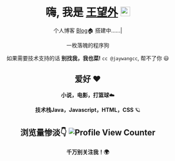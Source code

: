 
<div align="center">
  
<h1>嗨, 我是 <a href="http://www.jaywangcc.com">王望外</a> <img src="https://media.giphy.com/media/hvRJCLFzcasrR4ia7z/giphy.gif" width="25px"> </h1>
  
个人博客 [Blog](http://www.jaywangcc.com)🏠  搭建中......| 

一枚落魄的程序狗

如果需要技术支持的话 **别找我，我也菜!**  `cc @jaywangcc`, 帮不了你 😃

## 爱好 ❤️ 

**小说，电影，打篮球**☁️

**技术栈Java，Javascript，HTML，CSS** 🪐

## 浏览量惨淡👇 ![Profile View Counter](https://komarev.com/ghpvc/?username=jaywangcc)

#### 千万别关注我！🌍
  
</div>

